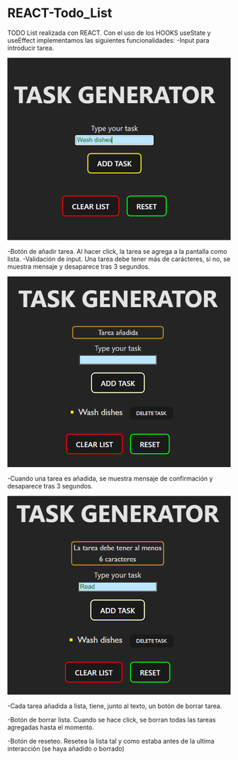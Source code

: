 # REACT-Todo_List

TODO List realizada con REACT. Con el uso de los HOOKS useState y useEffect implementamos las siguientes funcionalidades:
-Input para introducir tarea.

![TODO](REACT-ToDo_List/src/assets/CapturaREADME1.PNG)

-Botón de añadir tarea. Al hacer click, la tarea se agrega a la pantalla como lista.
-Validación de input. Una tarea debe tener más de carácteres, si no, se muestra mensaje y desaparece tras 3 segundos.

![Alt text](REACT-ToDo_List/src/assets/CapturaREADME2.PNG)

-Cuando una tarea es añadida, se muestra mensaje de confirmación y desaparece tras 3 segundos.

![Alt text](REACT-ToDo_List/src/assets/CapturaREADME3.PNG)

-Cada tarea añadida a lista, tiene, junto al texto, un botón de borrar tarea.

-Botón de borrar lista. Cuando se hace click, se borran todas las tareas agregadas hasta el momento.

-Botón de reseteo. Resetea la lista tal y como estaba antes de la ultima interacción (se haya añadido o borrado)